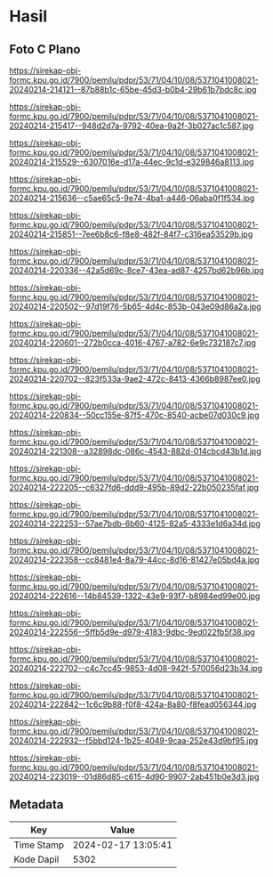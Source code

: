 # Hasil

## Foto C Plano

https://sirekap-obj-formc.kpu.go.id/7900/pemilu/pdpr/53/71/04/10/08/5371041008021-20240214-214121--87b88b1c-65be-45d3-b0b4-29b61b7bdc8c.jpg

https://sirekap-obj-formc.kpu.go.id/7900/pemilu/pdpr/53/71/04/10/08/5371041008021-20240214-215417--948d2d7a-9792-40ea-9a2f-3b027ac1c587.jpg

https://sirekap-obj-formc.kpu.go.id/7900/pemilu/pdpr/53/71/04/10/08/5371041008021-20240214-215529--6307016e-d17a-44ec-9c1d-e329846a8113.jpg

https://sirekap-obj-formc.kpu.go.id/7900/pemilu/pdpr/53/71/04/10/08/5371041008021-20240214-215636--c5ae65c5-9e74-4ba1-a446-06aba0f1f534.jpg

https://sirekap-obj-formc.kpu.go.id/7900/pemilu/pdpr/53/71/04/10/08/5371041008021-20240214-215851--7ee6b8c6-f8e8-482f-84f7-c316ea53529b.jpg

https://sirekap-obj-formc.kpu.go.id/7900/pemilu/pdpr/53/71/04/10/08/5371041008021-20240214-220336--42a5d69c-8ce7-43ea-ad87-4257bd62b96b.jpg

https://sirekap-obj-formc.kpu.go.id/7900/pemilu/pdpr/53/71/04/10/08/5371041008021-20240214-220502--97d19f76-5b65-4d4c-853b-043e09d86a2a.jpg

https://sirekap-obj-formc.kpu.go.id/7900/pemilu/pdpr/53/71/04/10/08/5371041008021-20240214-220601--272b0cca-4016-4767-a782-6e9c732187c7.jpg

https://sirekap-obj-formc.kpu.go.id/7900/pemilu/pdpr/53/71/04/10/08/5371041008021-20240214-220702--823f533a-9ae2-472c-8413-4366b8987ee0.jpg

https://sirekap-obj-formc.kpu.go.id/7900/pemilu/pdpr/53/71/04/10/08/5371041008021-20240214-220834--50cc155e-87f5-470c-8540-acbe07d030c9.jpg

https://sirekap-obj-formc.kpu.go.id/7900/pemilu/pdpr/53/71/04/10/08/5371041008021-20240214-221308--a32898dc-086c-4543-882d-014cbcd43b1d.jpg

https://sirekap-obj-formc.kpu.go.id/7900/pemilu/pdpr/53/71/04/10/08/5371041008021-20240214-222205--c6327fd6-ddd9-495b-89d2-22b050235faf.jpg

https://sirekap-obj-formc.kpu.go.id/7900/pemilu/pdpr/53/71/04/10/08/5371041008021-20240214-222253--57ae7bdb-6b60-4125-82a5-4333e1d6a34d.jpg

https://sirekap-obj-formc.kpu.go.id/7900/pemilu/pdpr/53/71/04/10/08/5371041008021-20240214-222358--cc8481e4-8a79-44cc-8d16-81427e05bd4a.jpg

https://sirekap-obj-formc.kpu.go.id/7900/pemilu/pdpr/53/71/04/10/08/5371041008021-20240214-222616--14b84539-1322-43e9-93f7-b8984ed99e00.jpg

https://sirekap-obj-formc.kpu.go.id/7900/pemilu/pdpr/53/71/04/10/08/5371041008021-20240214-222556--5ffb5d9e-d979-4183-9dbc-9ed022fb5f38.jpg

https://sirekap-obj-formc.kpu.go.id/7900/pemilu/pdpr/53/71/04/10/08/5371041008021-20240214-222702--c4c7cc45-9853-4d08-942f-570056d23b34.jpg

https://sirekap-obj-formc.kpu.go.id/7900/pemilu/pdpr/53/71/04/10/08/5371041008021-20240214-222842--1c6c9b88-f0f8-424a-8a80-f8fead056344.jpg

https://sirekap-obj-formc.kpu.go.id/7900/pemilu/pdpr/53/71/04/10/08/5371041008021-20240214-222932--f5bbd124-1b25-4049-9caa-252e43d9bf95.jpg

https://sirekap-obj-formc.kpu.go.id/7900/pemilu/pdpr/53/71/04/10/08/5371041008021-20240214-223019--01d86d85-c615-4d90-9907-2ab451b0e3d3.jpg


## Metadata

| Key        | Value               |
| ---------- | ------------------- |
| Time Stamp | 2024-02-17 13:05:41 |
| Kode Dapil | 5302                |




